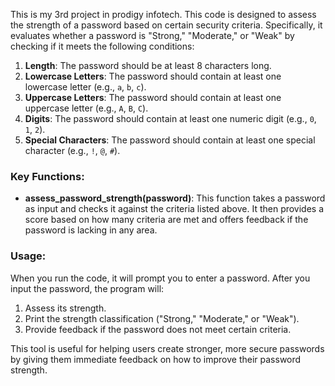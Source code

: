 This is my 3rd project in prodigy infotech. This code is designed to assess the strength of a password based on certain security criteria. Specifically, it evaluates whether a password is "Strong," "Moderate," or "Weak" by checking if it meets the following conditions:

1. **Length**: The password should be at least 8 characters long.
2. **Lowercase Letters**: The password should contain at least one lowercase letter (e.g., `a`, `b`, `c`).
3. **Uppercase Letters**: The password should contain at least one uppercase letter (e.g., `A`, `B`, `C`).
4. **Digits**: The password should contain at least one numeric digit (e.g., `0`, `1`, `2`).
5. **Special Characters**: The password should contain at least one special character (e.g., `!`, `@`, `#`).

### Key Functions:
- **assess_password_strength(password)**: This function takes a password as input and checks it against the criteria listed above. It then provides a score based on how many criteria are met and offers feedback if the password is lacking in any area.

### Usage:
When you run the code, it will prompt you to enter a password. After you input the password, the program will:
1. Assess its strength.
2. Print the strength classification ("Strong," "Moderate," or "Weak").
3. Provide feedback if the password does not meet certain criteria.

This tool is useful for helping users create stronger, more secure passwords by giving them immediate feedback on how to improve their password strength.
